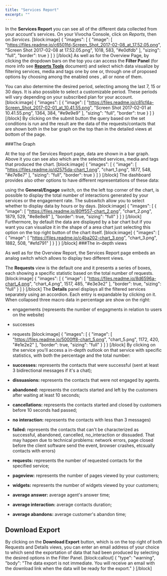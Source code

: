 ```yaml
---
title: "Services Report"
excerpt: ""
---
```

In the **Services Report** you can see all of the different data collected from your account's services. On your Vivocha Console, click on *Reports*, then on *Services*.
[block:image]
{
  "images": [
    {
      "image": [
        "https://files.readme.io/c6501fd-Screen_Shot_2017-02-08_at_17.52.05.png",
        "Screen Shot 2017-02-08 at 17.52.05.png",
        1018,
        583,
        "#e0dfdb"
      ],
      "sizing": "full",
      "border": true
    }
  ]
}
[/block]
As well as for the Overview Page, by clicking the dropdown bars on the top you can access the **Filter Panel** (for more info see [**Reports Tools**](doc:reports-tools-page#section-filter-panel) document) and select which data visualize by filtering services, media and tags one by one or, through one of proposed options by choosing among the enabled ones , all or none of them.

You can also determine the desired period, selecting among the last 7, 15 or 30 days. It is also possible to select a customizable period. These periods will vary depending on your subscribed plan for your account.
[block:image]
{
  "images": [
    {
      "image": [
        "https://files.readme.io/c81cf4a-Screen_Shot_2017-02-01_at_10.41.55.png",
        "Screen Shot 2017-02-01 at 10.41.55.png",
        1364,
        384,
        "#e9e9e9"
      ],
      "sizing": "full",
      "border": true
    }
  ]
}
[/block]
By clicking on the submit button the query based on the set conditions is run and the result are the data of the requests/contacts that are shown both in the bar graph on the top than in the detailed views at bottom of the page.

###The Graph

At the top of the Services Report page, data are shown in a bar graph. Above it you can see also which are the selected services, media and tags that produced the chart.
[block:image]
{
  "images": [
    {
      "image": [
        "https://files.readme.io/d2575da-chart_1.png",
        "chart_1.png",
        1877,
        548,
        "#e7e8e7"
      ],
      "sizing": "full",
      "border": true
    }
  ]
}
[/block]
The dashboard provides also other options to have different representations of these data:

using the **General/Engage** switch, on the the left top corner of the chart, is possible to display the total number of interactions generated by your services or the engagement rate. The subswitch allow you to select whether to display data by hours or by days.
[block:image]
{
  "images": [
    {
      "image": [
        "https://files.readme.io/80ff557-chart_2.png",
        "chart_2.png",
        1879,
        529,
        "#e8e8e8"
      ],
      "border": true,
      "sizing": "full"
    }
  ]
}
[/block]
Furthermore, by default the data are displayed by a bar chart but if you want you can visualize it in the shape of a area chart just selecting this option on the top right button of the chart itself.
[block:image]
{
  "images": [
    {
      "image": [
        "https://files.readme.io/c4ba202-chart_3.png",
        "chart_3.png",
        1882,
        508,
        "#efd791"
      ]
    }
  ]
}
[/block]
###The in-depth views

As well as for the Overview Report, the Services Report page embeds an analog switch which allows to display two different views.

The **Requests** view is the default one and it presents a series of boxes, each showing a specific statistic based on the total number of requests.
[block:image]
{
  "images": [
    {
      "image": [
        "https://files.readme.io/8d6596a-chart_4.png",
        "chart_4.png",
        1517,
        485,
        "#e3e3e2"
      ],
      "border": true,
      "sizing": "full"
    }
  ]
}
[/block]
The **Details** panel displays all the filtered services separately using an accordion. Each entry is expandable by clicking on it. When collapsed three macro data in percentage are show on the right:

* engagements (represents the number of engagments in relation to users on the website)
* successes
* requests
[block:image]
{
  "images": [
    {
      "image": [
        "https://files.readme.io/5000ff8-chart_5.png",
        "chart_5.png",
        1172,
        420,
        "#e1e2e2"
      ],
      "border": true,
      "sizing": "full"
    }
  ]
}
[/block]
By clicking on the service you'll access a in-depth outlook on that service with specific statistics, with both the percentage and the total number:

* **successes:** represents the contacts that were successful (sent at least 3 bidirectional messages if it's a chat);
* **dissuasions:** represents the contacts that were not engaged by agents.
* **abandoned:** represents the contacts started and left by the customers after waiting at least 10 seconds;
* **cancellations:** represents the contacts started and closed by customers before 10 seconds had passed;
* **no interaction:**  represents the contacts with less than 3 messages)
* **failed:** represents the contacts that can't be characterized as successful, abandoned, cancelled, no_interaction or dissuaded. That may happen due to technical problems: network errors, page closed before the client software send the event, browser crashes, etcsually contacts with errors)
* **requests:** represents the number of requested contacts for the specified service;
* **pageview:** represents the number of pages viewed by your customers;
* **widgets:** represents the number of widgets viewed by your customers;
* **average answer:** average agent's answer time;
* **average interaction:** average contacts duration;
* **average abandons:** average customer's abandon time;


## Download Export
By clicking on the **Download Export** button, which is on the top right of both Requests and Details views, you can enter an email address of your choice to which send the exportation of data that had been produced by selecting the desired options in the Filter Panel.
[block:callout]
{
  "type": "warning",
  "body": "The data export is not immediate. You will receive an email with the download link when the data will be ready for the export."
}
[/block]